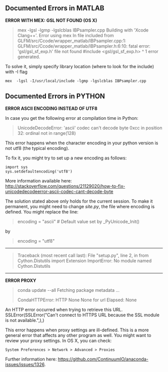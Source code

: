 Documented Errors in MATLAB
----------------------------

**ERROR WITH MEX: GSL NOT FOUND (OS X)**

> mex  -lgsl -lgmp -lgslcblas IBPsampler.cpp
> Building with 'Xcode Clang++'.
> Error using mex
> In file included from
> GLFM/src/Ccode/wrapper_matlab/IBPsampler.cpp:1:
> GLFM/src/Ccode/wrapper_matlab/IBPsampler.h:6:10:
> fatal error: 'gsl/gsl_sf_exp.h' file not found
> #include <gsl/gsl_sf_exp.h>
>          ^
>          1 error generated.

To solve it, simply specify library location (where to look for the include) with -I flag

    mex  -lgsl -I/usr/local/include -lgmp -lgslcblas IBPsampler.cpp



Documented Errors in PYTHON
----------------------------

**ERROR ASCII ENCODING INSTEAD OF UTF8**

In case you get the following error at compilation time in Python:

> UnicodeDecodeError: 'ascii' codec can't decode byte 0xcc in position 32:
> ordinal not in range(128)

This error happens when the character encoding in your python version is not utf8 (the typical encoding).

To fix it, you might try to set up a new encoding as follows:

    import sys
    sys.setdefaultencoding('utf8')

More information available here:
<http://stackoverflow.com/questions/21129020/how-to-fix-unicodedecodeerror-ascii-codec-cant-decode-byte>

The solution stated above only holds for the current session. To make it permanent, you might need to change *site.py*, the file where encoding is defined. You might replace the line:

> encoding = "ascii" # Default value set by _PyUnicode_Init()

by

> encoding = "utf8"

------------------------------

> Traceback (most recent call last):
>  File "setup.py", line 2, in <module>
>      from Cython.Distutils import Extension
>      ImportError: No module named Cython.Distutils

--------------------------

**ERROR PROXY**

> conda update --all
> Fetching package metadata ...
> 
> CondaHTTPError: HTTP None None for url <None>
> Elapsed: None

An HTTP error occurred when trying to retrieve this URL.
SSLError(SSLError("Can't connect to HTTPS URL because the SSL module is not
available.",),)

This error happens when proxy settings are ill-defined. This is a more general error that affects any other program as well. You might want to review your proxy settings. In OS X, you can check:

    System Preferences > Network > Advanced > Proxies

Further information here:
<https://github.com/ContinuumIO/anaconda-issues/issues/1326>.

